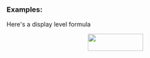 ### Examples:

Here's a display level formula
<p align="center"><img src="https://rawgit.com/in	git@github.com:timwroge/Algorithms-and-Data-Structures/svgs/svgs/32737e0a8d5a4cf32ba3ab1b74902ab7.svg?invert_in_darkmode" align=middle width=127.9847844pt height=39.45245535pt/></p>
